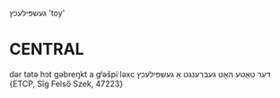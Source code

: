 געשפּילעכץ
'toy'

CENTRAL
========

dər tatə hɔt gəbreŋkt a gʲəšpiˑləxc דער טאַטע האָט געברענגט אַ געשפּילעכץ  {ETCP, Sîg Felső Szek, 47223}

